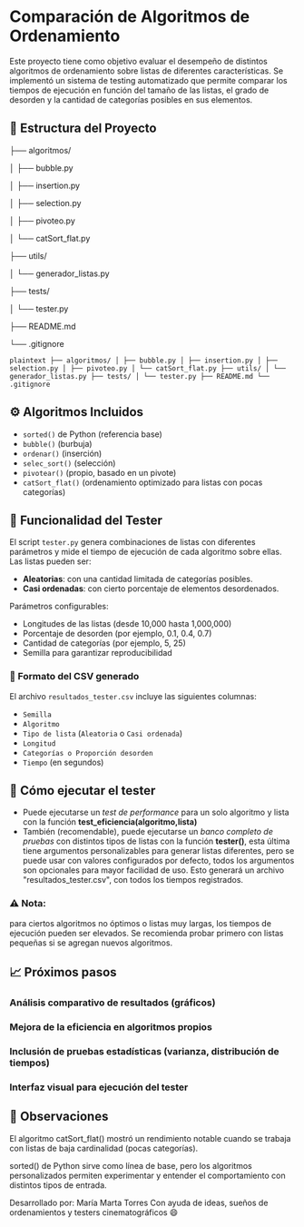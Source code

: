 # Comparación de Algoritmos de Ordenamiento

Este proyecto tiene como objetivo evaluar el desempeño de distintos algoritmos de ordenamiento sobre listas de diferentes características. Se implementó un sistema de testing automatizado que permite comparar los tiempos de ejecución en función del tamaño de las listas, el grado de desorden y la cantidad de categorías posibles en sus elementos.

## 📂 Estructura del Proyecto
├── algoritmos/

│   ├── bubble.py

│   ├── insertion.py

│   ├── selection.py

│   ├── pivoteo.py

│   └── catSort_flat.py

├── utils/

│   └── generador_listas.py

├── tests/

│   └── tester.py

├── README.md

└── .gitignore

 ```plaintext ├── algoritmos/ │ ├── bubble.py │ ├── insertion.py │ ├── selection.py │ ├── pivoteo.py │ └── catSort_flat.py ├── utils/ │ └── generador_listas.py ├── tests/ │ └── tester.py ├── README.md └── .gitignore ``` 


## ⚙️ Algoritmos Incluidos

- `sorted()` de Python (referencia base)
- `bubble()` (burbuja)
- `ordenar()` (inserción)
- `selec_sort()` (selección)
- `pivotear()` (propio, basado en un pivote)
- `catSort_flat()` (ordenamiento optimizado para listas con pocas categorías)

## 🧪 Funcionalidad del Tester

El script `tester.py` genera combinaciones de listas con diferentes parámetros y mide el tiempo de ejecución de cada algoritmo sobre ellas.  
Las listas pueden ser:
- **Aleatorias**: con una cantidad limitada de categorías posibles.
- **Casi ordenadas**: con cierto porcentaje de elementos desordenados.

Parámetros configurables:
- Longitudes de las listas (desde 10,000 hasta 1,000,000)
- Porcentaje de desorden (por ejemplo, 0.1, 0.4, 0.7)
- Cantidad de categorías (por ejemplo, 5, 25)
- Semilla para garantizar reproducibilidad

### 🧮 Formato del CSV generado

El archivo `resultados_tester.csv` incluye las siguientes columnas:

- `Semilla`
- `Algoritmo`
- `Tipo de lista` (`Aleatoria` o `Casi ordenada`)
- `Longitud`
- `Categorías o Proporción desorden`
- `Tiempo` (en segundos)

## 🚀 Cómo ejecutar el tester
* Puede ejecutarse un *test de performance* para un solo algoritmo y lista con la función **test_eficiencia(algoritmo,lista)**
* También (recomendable), puede ejecutarse un *banco completo de pruebas* con distintos tipos de listas con la función **tester()**, esta última tiene argumentos personalizables para generar listas diferentes, pero se puede usar con valores configurados por defecto, todos los argumentos son opcionales para mayor facilidad de uso. Esto generará un archivo "resultados_tester.csv", con todos los tiempos registrados.

### ⚠️ Nota:
para ciertos algoritmos no óptimos o listas muy largas, los tiempos de ejecución pueden ser elevados. Se recomienda probar primero con listas pequeñas si se agregan nuevos algoritmos.

## 📈 Próximos pasos
### Análisis comparativo de resultados (gráficos)

### Mejora de la eficiencia en algoritmos propios

### Inclusión de pruebas estadísticas (varianza, distribución de tiempos)

### Interfaz visual para ejecución del tester

## 🧠 Observaciones
El algoritmo catSort_flat() mostró un rendimiento notable cuando se trabaja con listas de baja cardinalidad (pocas categorías).

sorted() de Python sirve como línea de base, pero los algoritmos personalizados permiten experimentar y entender el comportamiento con distintos tipos de entrada.

Desarrollado por:
María Marta Torres
Con ayuda de ideas, sueños de ordenamientos y testers cinematográficos 😄
